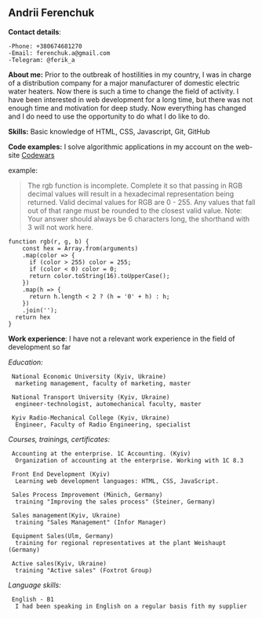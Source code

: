 ## Andrii Ferenchuk

**Contact details**:

    -Phone: +380674681270
    -Email: ferenchuk.a@gmail.com
    -Telegram: @ferik_a

**About me:**
Prior to the outbreak of hostilities in my country, I was in charge of a distribution company for a major manufacturer of domestic electric water heaters. Now there is such a time to change the field of activity. I have been interested in web development for a long time, but there was not enough time and motivation for deep study. Now everything has changed and I do need to use the opportunity to do what I do like to do.

**Skills:**
Basic knowledge of HTML, CSS, Javascript, Git, GitHub

**Code examples:**
I solve algorithmic applications in my account on the web-site [Codewars](https://www.codewars.com/users/ferikand/completed_solutions)

example:

> The rgb function is incomplete. Complete it so that passing in RGB decimal values will result in a hexadecimal representation being returned. Valid decimal values for RGB are 0 - 255. Any values that fall out of that range must be rounded to the closest valid value.
> Note: Your answer should always be 6 characters long, the shorthand with 3 will not work here.

```
function rgb(r, g, b) {
    const hex = Array.from(arguments)
    .map(color => {
      if (color > 255) color = 255;
      if (color < 0) color = 0;
      return color.toString(16).toUpperCase();
    })
    .map(h => {
      return h.length < 2 ? (h = '0' + h) : h;
    })
    .join('');
  return hex
}

```

**Work experience**:
I have not a relevant work experience in the field of development so far

_Education:_

     National Economic University (Kyiv, Ukraine)
      marketing management, faculty of marketing, master

     National Transport University (Kyiv, Ukraine)
      engineer-technologist, automechanical faculty, master

     Kyiv Radio-Mechanical College (Kyiv, Ukraine)
      Engineer, Faculty of Radio Engineering, specialist

_Courses, trainings, certificates:_

     Accounting at the enterprise. 1C Accounting. (Kyiv)
      Organization of accounting at the enterprise. Working with 1C 8.3

     Front End Development (Kyiv)
      Learning web development languages: HTML, CSS, JavaScript.

     Sales Process Improvement (Münich, Germany)
      training "Improving the sales process" (Steiner, Germany)

     Sales management(Kyiv, Ukraine)
      training "Sales Management" (Infor Manager)

     Equipment Sales(Ulm, Germany)
      training for regional representatives at the plant Weishaupt (Germany)

     Active sales(Kyiv, Ukraine)
      training "Active sales" (Foxtrot Group)

_Language skills:_

     English - B1
      I had been speaking in English on a regular basis fith my supplier
